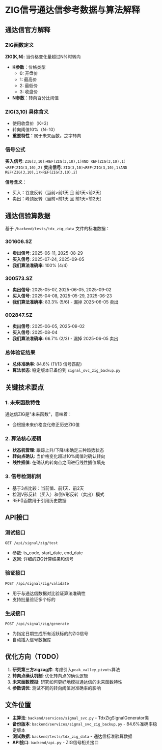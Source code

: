 # ZIG信号通达信参考数据与算法解释

## 通达信官方解释

### ZIG函数定义
**ZIG(K,N)**: 当价格变化量超过N%时转向
- **K参数**：价格类型
  - 0: 开盘价
  - 1: 最高价  
  - 2: 最低价
  - 3: 收盘价
- **N参数**：转向百分比阈值

### ZIG(3,10) 具体含义
- 使用收盘价（K=3）
- 转向阈值10%（N=10）
- **重要特性**：属于未来函数，之字转向

### 信号公式
**买入信号**: `ZIG(3,10)>REF(ZIG(3,10),1)AND REF(ZIG(3,10),1)<REF(ZIG(3,10),2)`
**卖出信号**: `ZIG(3,10)<REF(ZIG(3,10),1)AND REF(ZIG(3,10),1)>REF(ZIG(3,10),2)`

**信号含义**：
- 买入：谷底反转（当前>前1天 且 前1天<前2天）
- 卖出：峰顶反转（当前<前1天 且 前1天>前2天）

## 通达信验算数据

基于 `/backend/tests/tdx_zig_data` 文件的标准数据：

### 301606.SZ
- **卖出信号**: 2025-06-11, 2025-08-29
- **买入信号**: 2025-07-24, 2025-09-05
- **我们算法准确率**: 100% (4/4)

### 300573.SZ  
- **卖出信号**: 2025-05-07, 2025-06-05, 2025-09-02
- **买入信号**: 2025-04-08, 2025-05-29, 2025-06-23
- **我们算法准确率**: 83.3% (5/6) - 漏掉 2025-06-05 卖出

### 002847.SZ
- **卖出信号**: 2025-06-05, 2025-09-02  
- **买入信号**: 2025-08-04
- **我们算法准确率**: 66.7% (2/3) - 漏掉 2025-06-05 卖出

### 总体验证结果
- **总体准确率**: 84.6% (11/13 信号匹配)
- **算法状态**: 稳定版本已备份到 `signal_svc_zig_backup.py`

## 关键技术要点

### 1. 未来函数特性
通达信ZIG是"未来函数"，意味着：
- 会根据未来价格变化修正历史ZIG值

### 2. 算法核心逻辑
- **状态机管理**: 跟踪上升/下降/未确定三种趋势状态
- **转向点确认**: 当价格变化超过10%阈值时确认转向
- **线性插值**: 在确认的转向点之间进行线性插值填充

### 3. 信号检测机制
- 基于3点比较：当前值、前1天、前2天
- 检测V形反转（买入）和倒V形反转（卖出）模式
- REF()函数用于引用历史数据

## API接口

### 测试接口
`GET /api/signal/zig/test`
- 参数: ts_code, start_date, end_date
- 返回: 详细的ZIG计算结果和信号

### 验证接口  
`POST /api/signal/zig/validate`
- 用于与通达信数据对比验证算法准确性
- 支持批量验证多个标的

### 生成接口
`POST /api/signal/zig/generate`
- 为指定日期生成所有活跃标的的ZIG信号
- 自动插入信号数据库

## 优化方向（TODO）

1. **研究第三方zigzag库**: 考虑引入`peak_valley_pivots`算法
2. **转向点确认机制**: 优化转向点的确认逻辑
3. **未来函数模拟**: 研究如何更好地模拟通达信的未来函数特性
4. **参数调优**: 测试不同的转向阈值对准确率的影响

## 文件位置

- **主算法**: `backend/services/signal_svc.py` - TdxZigSignalGenerator类
- **备份版本**: `backend/services/signal_svc_zig_backup.py` - 84.6%准确率稳定版本
- **测试数据**: `backend/tests/tdx_zig_data` - 通达信标准验算数据
- **API接口**: `backend/api.py` - ZIG信号相关接口